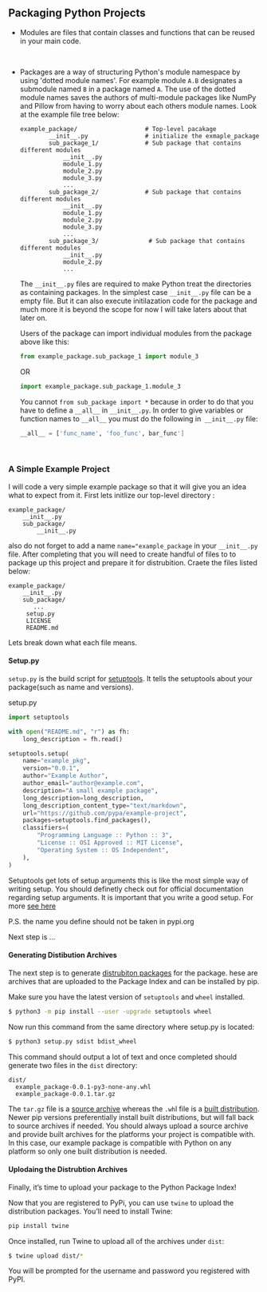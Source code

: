 ## Packaging Python Projects

- Modules are files that contain classes and functions that can be reused in your main code.

<br>

- Packages are a way of structuring Python's module namespace by using 'dotted module names'. For example module `A.B` designates a submodule named `B` in a package named `A`. The use of the dotted module names saves the authors of multi-module packages like NumPy and Pillow from having to worry about each others module names. Look at the example file tree below:
  ```
  example_package/                   # Top-level pacakage
          __init__.py                # initialize the exmaple_package
          sub_package_1/             # Sub package that contains different modules
              __init__.py
              module_1.py
              module_2.py
              module_3.py
              ...
          sub_package_2/             # Sub package that contains different modules
              __init__.py
              module_1.py
              module_2.py
              module_3.py
              ... 
          sub_package_3/              # Sub package that contains different modules
              __init__.py
              module_2.py
              ...
  ```
  The `__init__.py` files are required to make Python treat the directories as containing packages. In the simplest case `__init__.py` file can be a empty file. But it can also execute initilazation code for the package and much more it is beyond the scope for now I will take laters about that later on.
  
  Users of the package can import individual modules from the package above like this:
  ```python
  from example_package.sub_package_1 import module_3
  ```
  OR
  ```python  
  import example_package.sub_package_1.module_3
  ```
  
  You cannot `from sub_package import *` because in order to do that you have to define a `__all__` in `__init__.py`. In order to give variables or function names to `__all__` you must do the following in` __init__.py` file:
  ```python
  __all__ = ['func_name', 'foo_func', bar_func']
  ```
  
<br>

### A Simple Example Project

I will code a very simple example package so that it will give you an idea what to expect from it. First lets initlize our top-level directory :
  ```
  example_package/
      __init__.py
      sub_package/
          __init__.py 
  ```
also do not forget to add a name `name="example_package` in your `__init__.py` file. After completing that you will need to create handful of files to to package up this project and prepare it for distrubition. Craete the files listed below:
  ```
  example_package/
      __init__.py
      sub_package/
         ...
       setup.py
       LICENSE
       README.md
  ``` 
Lets break down what each file means.

#### Setup.py

`setup.py` is the build script for [setuptools](https://packaging.python.org/key_projects/#setuptools). It tells the setuptools about your package(such as name and versions).

setup.py
```python
import setuptools

with open("README.md", "r") as fh:
    long_description = fh.read()

setuptools.setup(
    name="example_pkg",
    version="0.0.1",
    author="Example Author",
    author_email="author@example.com",
    description="A small example package",
    long_description=long_description,
    long_description_content_type="text/markdown",
    url="https://github.com/pypa/example-project",
    packages=setuptools.find_packages(),
    classifiers=(
        "Programming Language :: Python :: 3",
        "License :: OSI Approved :: MIT License",
        "Operating System :: OS Independent",
    ),
)
```
Setuptools get lots of setup arguments this is like the most simple way of writing setup. You should definetly check out for official documentation regarding setup arguments. It is important that you write a good setup. For more [see here](https://packaging.python.org/guides/distributing-packages-using-setuptools/)

P.S. the name you define should not be taken in pypi.org

Next step is ...

#### Generating Distibution Archives

The next step is to generate [distrubiton packages](https://packaging.python.org/glossary/#term-distribution-package) for the package. hese are archives that are uploaded to the Package Index and can be installed by pip.

Make sure you have the latest version of `setuptools` and `wheel` installed.
```bash
$ python3 -m pip install --user -upgrade setuptools wheel
```
Now run this command from the same directory where setup.py is located:
```bash
$ python3 setup.py sdist bdist_wheel
```
This command should output a lot of text and once completed should generate two files in the `dist` directory:
```
dist/
  example_package-0.0.1-py3-none-any.whl
  example_package-0.0.1.tar.gz
```
The `tar.gz` file is a [source archive](https://packaging.python.org/glossary/#term-source-archive) whereas the `.wh`l file is a [built distribution](https://packaging.python.org/glossary/#term-built-distribution). Newer pip versions preferentially install built distributions, but will fall back to source archives if needed. You should always upload a source archive and provide built archives for the platforms your project is compatible with. In this case, our example package is compatible with Python on any platform so only one built distribution is needed.

#### Uplodaing the Distrubtion Archives

Finally, it’s time to upload your package to the Python Package Index!

Now that you are registered to PyPi, you can use `twine` to upload the distribution packages. You’ll need to install Twine:
```bash 
pip install twine
```
Once installed, run Twine to upload all of the archives under `dist`:
```bash
$ twine upload dist/*
```
You will be prompted for the username and password you registered with  PyPI.
